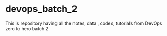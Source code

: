 # devops_batch_2
This is repository having all the notes, data , codes, tutorials from DevOps zero to hero batch 2
